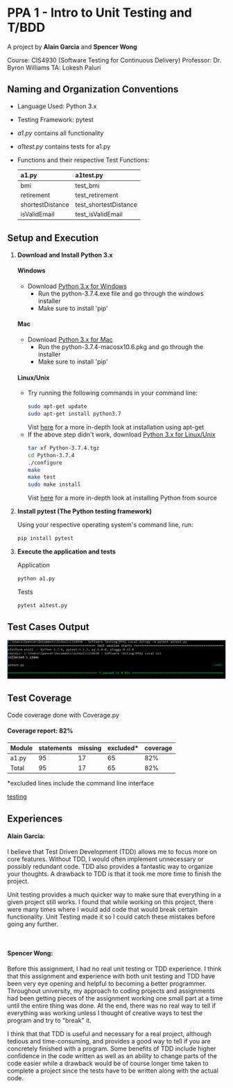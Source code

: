 # PPA 1 - Intro to Unit Testing and T/BDD

A project by **Alain Garcia** and **Spencer Wong**

Course: CIS4930 (Software Testing for Continuous Delivery) 
Professor: Dr. Byron Williams 
TA: Lokesh Paluri 

## Naming and Organization Conventions
- Language Used:        Python 3.x
- Testing Framework:    pytest

- *a1.py* contains all functionality
- *a1test.py* contains tests for a1.py

* Functions and their respective Test Functions:

    | **a1.py** | **a1test.py** |
    | --- | --- |
    | bmi | test_bmi |
    | retirement | test_retirement |
    | shortestDistance | test_shortestDistance |
    | isValidEmail | test_isValidEmail |


## Setup and Execution
1. **Download and Install Python 3.x**
    #### Windows ####
    * Download [Python 3.x for Windows](https://www.python.org/ftp/python/3.7.4/python-3.7.4.exe)
        * Run the python-3.7.4.exe file and go through the windows installer
        * Make sure to install 'pip'
    #### Mac ####
    * Download [Python 3.x for Mac](https://www.python.org/ftp/python/3.7.4/python-3.7.4-macosx10.6.pkg)
        * Run the python-3.7.4-macosx10.6.pkg and go through the installer
        * Make sure to install 'pip'
    #### Linux/Unix #####
    * Try running the following commands in your command line:
        ```bash
        sudo apt-get update
        sudo apt-get install python3.7
        ```
        Vist [here](https://docs.python-guide.org/starting/install3/linux/) for a more in-depth look at installation using apt-get
    * If the above step didn't work, download [Python 3.x for Linux/Unix](https://www.python.org/ftp/python/3.7.4/Python-3.7.4.tgz)
        ```bash
        tar xf Python-3.7.4.tgz
        cd Python-3.7.4
        ./configure
        make
        make test
        sudo make install
        ```
        Vist [here](https://passingcuriosity.com/2015/installing-python-from-source/) for a more in-depth look at installing Python from source
2. **Install pytest (The Python testing framework)**
    
    Using your respective operating system's command line, run:
    ```bash
    pip install pytest
    ```

3. **Execute the application and tests**

    Application

    ```bash
    python a1.py
    ```

    Tests

    ```bash
    pytest a1test.py
    ```

## Test Cases Output

![Test output](testcaseoutput.PNG?raw=true "Test output")

## Test Coverage
Code coverage done with Coverage.py
#### Coverage report: 82% ####

| Module | statements | missing | excluded* | coverage |
| --- | --- | --- | --- | --- |
| a1.py | 95 | 17 | 65 | 82% |
| Total | 95 | 17 | 65 | 82% |

*excluded lines include the command line interface

[testing](htmlcov/a1_py.html)

## Experiences

#### Alain Garcia: #### 

I believe that Test Driven Development (TDD) allows me to focus more on core features. Without TDD, I would often implement unnecessary or possibly redundant code. TDD also provides a fantastic way to organize your thoughts. A drawback to TDD is that it took me more time to finish the project.

Unit testing provides a much quicker way to make sure that everything in a given project still works. I found that while working on this project, there were many times where I would add code that would break certain functionality. Unit Testing made it so I could catch these mistakes before going any further.

&nbsp;
#### Spencer Wong: ####

Before this assignment, I had no real unit testing or TDD experience. I think that this assignment and experience with both unit testing and TDD have been very eye opening and helpful to becoming a better programmer. Throughout university, my approach to coding projects and assignments had been getting pieces of the assignment working one small part at a time until the entire thing was done. At the end, there was no real way to tell if everything was working unless I thought of creative ways to test the program and try to "break" it. 

I think that that TDD is useful and necessary for a real project, although tedious and time-consuming, and provides a good way to tell if you are concretely finished with a program. Some benefits of TDD include higher confidence in the code written as well as an ability to change parts of the code easier while a drawback would be of course longer time taken to complete a project since the tests have to be written along with the actual code.
